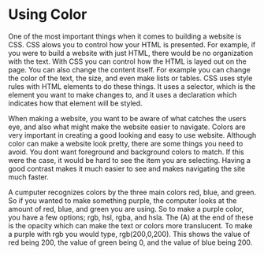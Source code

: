 # Using Color


<p>One of the most important things when it comes to building a website is CSS. CSS alows you to control how your HTML is presented. For example, if you were to build a website with just HTML, there would be no organization with the text. With CSS you can control how the HTML is layed out on the page. You can also change the content itself. For example you can change the color of the text, the size, and even make lists or tables. CSS uses style rules with HTML elements to do these things. It uses a selector, which is the element you want to make changes to, and it uses a declaration which indicates how that element will be styled.</p>
<p> When making a website, you want to be aware of what catches the users eye, and also what might make the website easier to navigate. Colors are very important in creating a good looking and easy to use website. Although color can make a website look pretty, there are some things you need to avoid. You dont want foreground and background colors to match. If this were the case, it would be hard to see the item you are selecting. Having a good contrast makes it much easier to see and makes navigating the site much faster.</p>
<p> A cumputer recognizes colors by the three main colors red, blue, and green. So if you wanted to make something purple, the computer looks at the amount of red, blue, and green you are using. So to make a purple color, you have a few options; rgb, hsl, rgba, and hsla. The (A) at the end of these is the opacity which can make the text or colors more translucent. To make a purple with rgb you would type, rgb(200,0,200). This shows the value of red being 200, the value of green being 0, and the value of blue being 200. </p>


